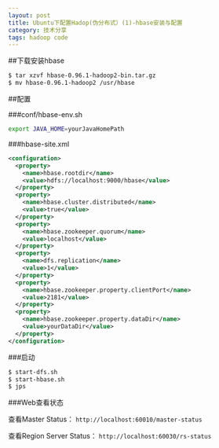 ```yaml
---
layout: post
title: Ubuntu下配置Hadop(伪分布式）(1)-hbase安装与配置
category: 技术分享
tags: hadoop code
---
```

##下载安装hbase

```sh
$ tar xzvf hbase-0.96.1-hadoop2-bin.tar.gz  
$ mv hbase-0.96.1-hadoop2 /usr/hbase
```

<!--break-->

##配置

###conf/hbase-env.sh

```sh
export JAVA_HOME=yourJavaHomePath
```

###hbase-site.xml

```xml
<configuration>
  <property>
    <name>hbase.rootdir</name>
    <value>hdfs://localhost:9000/hbase</value>
  </property>
  <property>
    <name>hbase.cluster.distributed</name>
    <value>true</value>
  </property>
  <property>
    <name>hbase.zookeeper.quorum</name>
    <value>localhost</value>
  </property>
  <property>
    <name>dfs.replication</name>
    <value>1</value>
  </property>
  <property>
    <name>hbase.zookeeper.property.clientPort</name>
    <value>2181</value>
  </property>
  <property>
    <name>hbase.zookeeper.property.dataDir</name>
    <value>yourDataDir</value>
  </property>
</configuration>
```

###启动

```sh
$ start-dfs.sh
$ start-hbase.sh
$ jps
```

###Web查看状态

查看Master Status： `http://localhost:60010/master-status`

查看Region Server Status： `http://localhost:60030/rs-status`
